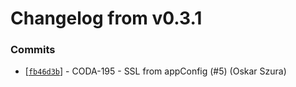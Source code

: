 # Changelog from v0.3.1
### Commits
* [[`fb46d3b`](http://github.com/coda-it/goappframe/commit/fb46d3bd860e1f005ea32b48becdcdb27548cdc5)] - CODA-195 - SSL from appConfig (#5) (Oskar Szura)